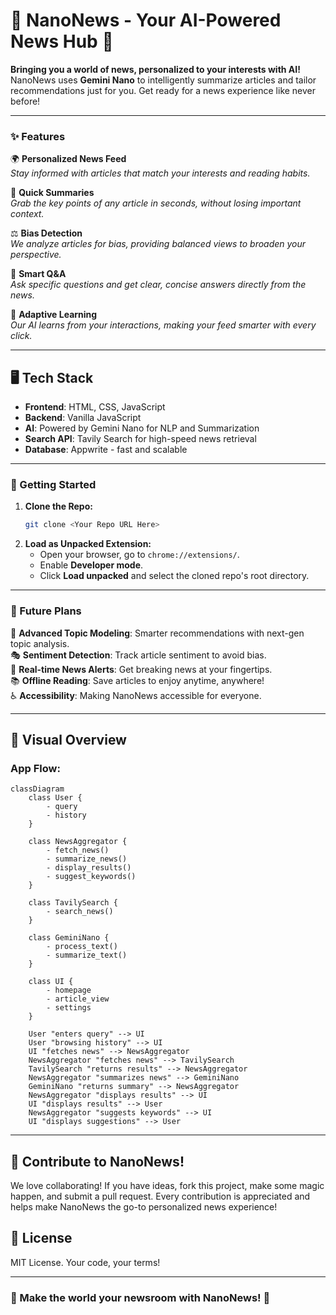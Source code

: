 
# 🌈 NanoNews - Your AI-Powered News Hub 📲

**Bringing you a world of news, personalized to your interests with AI!** NanoNews uses **Gemini Nano** to intelligently summarize articles and tailor recommendations just for you. Get ready for a news experience like never before!

---

### ✨ Features

🌍 **Personalized News Feed**  
_Stay informed with articles that match your interests and reading habits._

📰 **Quick Summaries**  
_Grab the key points of any article in seconds, without losing important context._

⚖️ **Bias Detection**  
_We analyze articles for bias, providing balanced views to broaden your perspective._

💬 **Smart Q&A**  
_Ask specific questions and get clear, concise answers directly from the news._

🤖 **Adaptive Learning**  
_Our AI learns from your interactions, making your feed smarter with every click._

---

## 🖥️ Tech Stack

- **Frontend**: HTML, CSS, JavaScript
- **Backend**: Vanilla JavaScript
- **AI**: Powered by Gemini Nano for NLP and Summarization
- **Search API**: Tavily Search for high-speed news retrieval
- **Database**: Appwrite - fast and scalable

---

### 🎉 Getting Started

1. **Clone the Repo:**
   ```bash
   git clone <Your Repo URL Here>
   ```
2. **Load as Unpacked Extension:**
   - Open your browser, go to `chrome://extensions/`.
   - Enable **Developer mode**.
   - Click **Load unpacked** and select the cloned repo's root directory.

---

### 🎈 Future Plans

🧠 **Advanced Topic Modeling**: Smarter recommendations with next-gen topic analysis.  
🎭 **Sentiment Detection**: Track article sentiment to avoid bias.  
📲 **Real-time News Alerts**: Get breaking news at your fingertips.  
📚 **Offline Reading**: Save articles to enjoy anytime, anywhere!  
♿ **Accessibility**: Making NanoNews accessible for everyone.

---

## 🎨 Visual Overview

### **App Flow:**
```mermaid
classDiagram
    class User {
        - query
        - history
    }

    class NewsAggregator {
        - fetch_news()
        - summarize_news()
        - display_results()
        - suggest_keywords()
    }

    class TavilySearch {
        - search_news()
    }

    class GeminiNano {
        - process_text()
        - summarize_text()
    }

    class UI {
        - homepage
        - article_view
        - settings
    }

    User "enters query" --> UI
    User "browsing history" --> UI
    UI "fetches news" --> NewsAggregator
    NewsAggregator "fetches news" --> TavilySearch
    TavilySearch "returns results" --> NewsAggregator
    NewsAggregator "summarizes news" --> GeminiNano
    GeminiNano "returns summary" --> NewsAggregator
    NewsAggregator "displays results" --> UI
    UI "displays results" --> User
    NewsAggregator "suggests keywords" --> UI
    UI "displays suggestions" --> User
```

---

## 🎉 Contribute to NanoNews!

We love collaborating! If you have ideas, fork this project, make some magic happen, and submit a pull request. Every contribution is appreciated and helps make NanoNews the go-to personalized news experience!  

## 📝 License

MIT License. Your code, your terms!

---

### 🌈 Make the world your newsroom with **NanoNews**! 🎉
